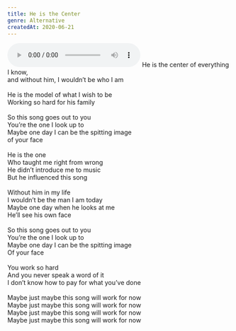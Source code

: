 ```yaml
---
title: He is the Center
genre: Alternative
createdAt: 2020-06-21
---
```

<audio controls class="mb-6">
  <source src="/songs/he-is-the-center.mp3" type="audio/mpeg">
</audio>
He is the center of everything I know,<br>
and without him, I wouldn’t be who I am<br>
<br>
He is the model of what I wish to be<br>
Working so hard for his family<br>
<br>
So this song goes out to you<br>
You’re the one I look up to<br>
Maybe one day I can be the spitting image<br>
of your face<br>
<br>
He is the one<br>
Who taught me right from wrong<br>
He didn’t introduce me to music<br>
But he influenced this song<br>
<br>
Without him in my life<br>
I wouldn’t be the man I am today<br>
Maybe one day when he looks at me<br>
He’ll see his own face<br>
<br>
So this song goes out to you<br>
You’re the one I look up to<br>
Maybe one day I can be the spitting image<br>
Of your face<br>
<br>
You work so hard<br>
And you never speak a word of it<br>
I don’t know how to pay for what you’ve done<br>
<br>
Maybe just maybe this song will work for now<br>
Maybe just maybe this song will work for now<br>
Maybe just maybe this song will work for now<br>
Maybe just maybe this song will work for now
